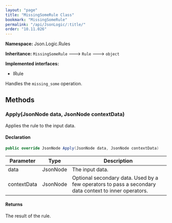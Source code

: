 ```yaml
---
layout: "page"
title: "MissingSomeRule Class"
bookmark: "MissingSomeRule"
permalink: "/api/JsonLogic/:title/"
order: "10.11.026"
---
```

**Namespace:** Json.Logic.Rules

**Inheritance:**
`MissingSomeRule`
 🡒 
`Rule`
 🡒 
`object`

**Implemented interfaces:**

- IRule

Handles the `missing_some` operation.

## Methods

### Apply(JsonNode data, JsonNode contextData)

Applies the rule to the input data.

#### Declaration

```c#
public override JsonNode Apply(JsonNode data, JsonNode contextData)
```

| Parameter | Type | Description |
|---|---|---|
| data | JsonNode | The input data. |
| contextData | JsonNode | Optional secondary data.  Used by a few operators to pass a secondary     data context to inner operators. |


#### Returns

The result of the rule.

